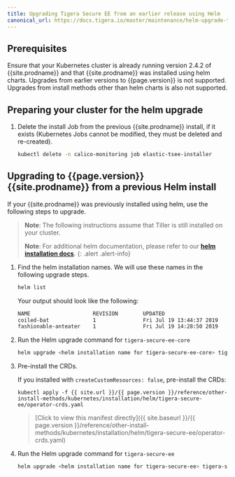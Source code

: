 ```yaml
---
title: Upgrading Tigera Secure EE from an earlier release using Helm
canonical_url: https://docs.tigera.io/master/maintenance/helm-upgrade-tsee
---
```


## Prerequisites

Ensure that your Kubernetes cluster is already running version 2.4.2 of
{{site.prodname}} and that {{site.prodname}} was installed using helm charts.
Upgrades from earlier versions to {{page.version}} is not supported.
Upgrades from install methods other than helm charts is also not supported.

## Preparing your cluster for the helm upgrade

1. Delete the install Job from the previous {{site.prodname}} install, if it exists
   (Kubernetes Jobs cannot be modified, they must be deleted and re-created).
   ```bash
   kubectl delete -n calico-monitoring job elastic-tsee-installer
   ```

## Upgrading to {{page.version}} {{site.prodname}} from a previous Helm install

If your {{site.prodname}} was previously installed using helm, use the following
steps to upgrade.

> **Note**: The following instructions assume that Tiller is still installed on
> your cluster.
>
> **Note**: For additional helm documentation, please refer to our
> [**helm installation docs**]({{site.url}}/{{page.version}}/reference/other-install-methods/kubernetes/installation/helm/).
{: .alert .alert-info}

1. Find the helm installation names. We will use these names in the following
   upgrade steps.
   ```bash
   helm list
   ```

   Your output should look like the following:
   ```bash
   NAME                    REVISION        UPDATED                         STATUS          CHART                  APP VERSION     NAMESPACE
   coiled-bat              1               Fri Jul 19 13:44:37 2019        DEPLOYED        tigera-secure-ee-core-                 default
   fashionable-anteater    1               Fri Jul 19 14:28:50 2019        DEPLOYED        tigera-secure-ee-
   ```

1. Run the Helm upgrade command for `tigera-secure-ee-core`
   ```bash
   helm upgrade <helm installation name for tigera-secure-ee-core> tigera-secure-ee-core-{% include chart_version_name %}.tgz
   ```
1. Pre-install the CRDs.

   If you installed with `createCustomResources: false`, pre-install the CRDs:

   ```
   kubectl apply -f {{ site.url }}/{{ page.version }}/reference/other-install-methods/kubernetes/installation/helm/tigera-secure-ee/operator-crds.yaml
   ```

   >[Click to view this manifest directly]({{ site.baseurl }}/{{ page.version }}/reference/other-install-methods/kubernetes/installation/helm/tigera-secure-ee/operator-crds.yaml)

1. Run the Helm upgrade command for `tigera-secure-ee`
   ```bash
   helm upgrade <helm installation name for tigera-secure-ee> tigera-secure-ee-{% include chart_version_name %}.tgz
   ```
